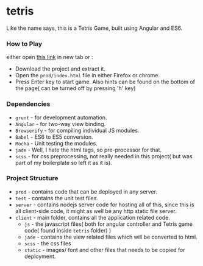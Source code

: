 # tetris

Like the name says, this is a Tetris Game, built using Angular and ES6.

### How to Play

either open [this link](http://mido22.github.io/tetris/) in new tab or : 
  
 * Download the project and extract it.
 * Open the `prod/index.html` file in either Firefox or chrome.
 * Press Enter key to start game. Also hints can be found on the bottom of the page( can be turned off by pressing 'h' key)

### Dependencies

 * `grunt` - for development automation.
 * `Angular` - for two-way view binding.
 * `Browserify` - for compiling individual JS modules.
 * `Babel` - ES6 to ES5 conversion.
 * `Mocha` - Unit testing the modules.
 * `jade` - Well, I hate the html tags, so pre-processor for that.
 * `scss` - for css preprocessing, not really needed in this project( but was part of my boilerplate so left it as it is).


### Project Structure

 * `prod` - contains code that can be deployed in any server.
 * `test` - contains the unit test files.
 * `server` - contains nodejs server code for hosting all of this, since this is all client-side code, it might as well be any http static file server.
 * `client` - main folder, contains all the application related code.
   * `js` - the javascript files( both for angular controller and Tetris game code( found inside `tetris` folder) ) 
   * `jade` - contains the view related files which will be converted to html.
   * `scss` - the css files
   * `static` - images/ font and other files that needs to be copied for deployment.
